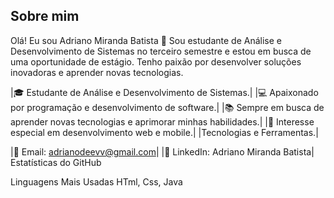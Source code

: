 ## Sobre mim

Olá! Eu sou Adriano Miranda Batista 👋
Sou estudante de Análise e Desenvolvimento de Sistemas no terceiro semestre e estou em busca de uma oportunidade de estágio.
Tenho paixão por desenvolver soluções inovadoras e aprender novas tecnologias.

|🎓 Estudante de Análise e Desenvolvimento de Sistemas.|
|💻 Apaixonado por programação e desenvolvimento de software.|
|📚 Sempre em busca de aprender novas tecnologias e aprimorar minhas habilidades.|
|🌟 Interesse especial em desenvolvimento web e mobile.|
|Tecnologias e Ferramentas.|


|📧 Email: adrianodeevv@gmail.com|
|💼 LinkedIn: Adriano Miranda Batista|
Estatísticas do GitHub

Linguagens Mais Usadas
HTml, Css, Java 
